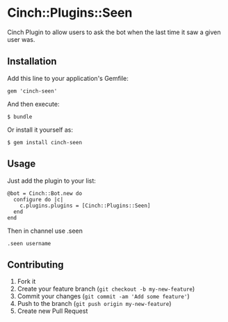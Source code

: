 # Cinch::Plugins::Seen

Cinch Plugin to allow users to ask the bot when the last time it saw a given user was.

## Installation

Add this line to your application's Gemfile:

    gem 'cinch-seen'

And then execute:

    $ bundle

Or install it yourself as:

    $ gem install cinch-seen

## Usage

Just add the plugin to your list:

    @bot = Cinch::Bot.new do
      configure do |c|
        c.plugins.plugins = [Cinch::Plugins::Seen]
      end
    end

Then in channel use .seen

    .seen username


## Contributing

1. Fork it
2. Create your feature branch (`git checkout -b my-new-feature`)
3. Commit your changes (`git commit -am 'Add some feature'`)
4. Push to the branch (`git push origin my-new-feature`)
5. Create new Pull Request
